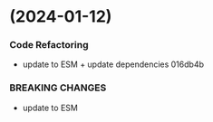 #  (2024-01-12)


### Code Refactoring

* update to ESM + update dependencies 016db4b


### BREAKING CHANGES

* update to ESM



